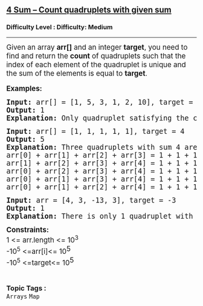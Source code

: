 <h2><a href="https://www.geeksforgeeks.org/problems/count-quadruplets-with-given-sum/1?itm_source=geeksforgeeks&itm_medium=article&itm_campaign=practice_card">4 Sum – Count quadruplets with given sum</a></h2><h3>Difficulty Level : Difficulty: Medium</h3><hr><div class="problems_problem_content__Xm_eO"><p><span style="font-size: 14pt;">Given an array <strong>arr[]</strong> and an integer <strong>target</strong>, you need to find and return the <strong>count</strong> of quadruplets such that the index of each element of the&nbsp;</span><span style="font-size: 18.6667px;">quadruplet is unique and the sum of the elements is equal to <strong>target</strong>.</span><br><br><strong><span style="font-size: 14pt;">Examples:</span></strong></p>
<pre><span style="font-size: 14pt;"><strong>Input:</strong> arr[] = [1, 5, 3, 1, 2, 10], target = 20</span><br><span style="font-size: 14pt;"><strong>Output:</strong> 1</span><br><span style="font-size: 14pt;"><strong>Explanation:</strong> Only quadruplet satisfying the condition is arr[1] + arr[2] + arr[4] + arr[5] = 5 + 3 + 2 + 10 = 20. Hence, the answer is 1.<br></span></pre>
<pre><span style="font-size: 14pt;"><strong>Input:</strong> arr[] = [1, 1, 1, 1, 1], target = 4</span><br><span style="font-size: 14pt;"><strong>Output:</strong> 5</span><br><span style="font-size: 14pt;"><strong>Explanation:</strong> Three quadruplets with sum 4 are:</span><br><span style="font-size: 14pt;">arr[0] + arr[1] + arr[2] + arr[3] = 1 + 1 + 1 + 1 = 4</span><br><span style="font-size: 14pt;"><span style="font-size: 14pt;">arr[1] + arr[2] + arr[3] + arr[4] = 1 + 1 + 1 + 1 = 4<br></span><span style="font-size: 18.6667px;">arr[0] + arr[2] + arr[3] + arr[4] = 1 + 1 + 1 + 1 = 4<br>arr[0] + arr[1] + arr[3] + arr[4] = 1 + 1 + 1 + 1 = 4</span><span style="font-size: 14pt;"><br></span><span style="font-size: 18.6667px;">arr[0] + arr[1] + arr[2] + arr[4] = 1 + 1 + 1 + 1 = 4</span></span></pre>
<pre><span style="font-size: 18.6667px;"><strong>Input: </strong>arr = [4, 3, -13, 3], target = -3<strong>
Output: </strong>1<strong>
Explanation: </strong>There is only 1 quadruplet with sum = -3, that is [4, 3, -13, 3].</span></pre>
<p><span style="font-size: 14pt;"><strong>Constraints:<br></strong></span><span style="font-size: 14pt;">1 &lt;= arr.length &lt;= 10<sup>3</sup></span><br><span style="font-size: 14pt;"><span style="font-size: 14pt;">-10<sup>5</sup></span><sup style="font-size: 14pt;"> </sup><span style="font-size: 14pt;">&lt;=arr[i]&lt;= 10</span><sup style="font-size: 14pt;">5</sup><br><span style="font-size: 14pt;"><span style="font-size: 14pt;">-10<sup>5</sup></span><sup style="font-size: 14pt;">&nbsp;</sup><span style="font-size: 14pt;">&lt;=</span>target&lt;= 10</span><sup style="font-size: 14pt;">5</sup></span></p></div><br><p><span style=font-size:18px><strong>Topic Tags : </strong><br><code>Arrays</code>&nbsp;<code>Map</code>&nbsp;